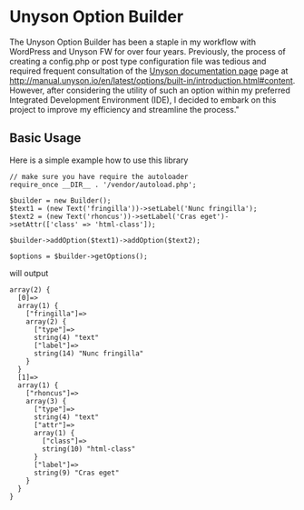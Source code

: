 # Unyson Option Builder

​​The Unyson Option Builder has been a staple in my workflow with WordPress and Unyson FW for over four years. Previously, the process of creating a config.php or post type configuration file was tedious and required frequent consultation of the [Unyson documentation page](http://manual.unyson.io/en/latest/options/built-in/introduction.html#content) page at http://manual.unyson.io/en/latest/options/built-in/introduction.html#content. However, after considering the utility of such an option within my preferred Integrated Development Environment (IDE), I decided to embark on this project to improve my efficiency and streamline the process."

## Basic Usage

Here is a simple example how to use this library

```
// make sure you have require the autoloader
require_once __DIR__ . '/vendor/autoload.php';

$builder = new Builder();
$text1 = (new Text('fringilla'))->setLabel('Nunc fringilla');
$text2 = (new Text('rhoncus'))->setLabel('Cras eget')->setAttr(['class' => 'html-class']);

$builder->addOption($text1)->addOption($text2);

$options = $builder->getOptions();
```
will output
```
array(2) {
  [0]=>
  array(1) {
    ["fringilla"]=>
    array(2) {
      ["type"]=>
      string(4) "text"
      ["label"]=>
      string(14) "Nunc fringilla"
    }
  }
  [1]=>
  array(1) {
    ["rhoncus"]=>
    array(3) {
      ["type"]=>
      string(4) "text"
      ["attr"]=>
      array(1) {
        ["class"]=>
        string(10) "html-class"
      }
      ["label"]=>
      string(9) "Cras eget"
    }
  }
}
```
